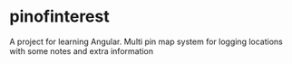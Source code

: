 # pinofinterest
A project for learning Angular.
Multi pin map system for logging locations with some notes and extra information
